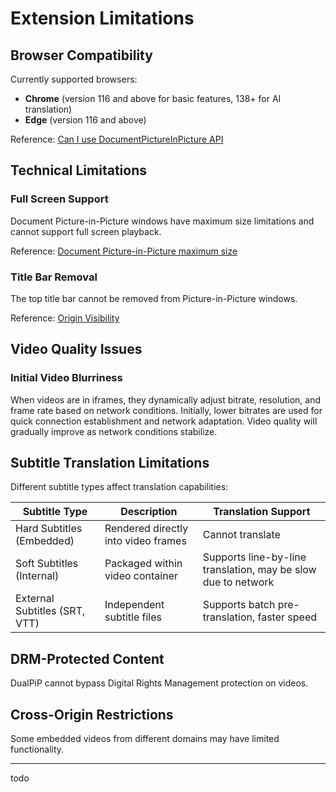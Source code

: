 # Extension Limitations

## Browser Compatibility

Currently supported browsers:

- **Chrome** (version 116 and above for basic features, 138+ for AI translation)
- **Edge** (version 116 and above)

Reference: [Can I use DocumentPictureInPicture API](https://caniuse.com/?search=DocumentPictureInPicture)

## Technical Limitations

### Full Screen Support

Document Picture-in-Picture windows have maximum size limitations and cannot support full screen playback.

Reference: [Document Picture-in-Picture maximum size](https://wicg.github.io/document-picture-in-picture/#maximum-size)

### Title Bar Removal

The top title bar cannot be removed from Picture-in-Picture windows.

Reference: [Origin Visibility](https://wicg.github.io/document-picture-in-picture/#origin-visibility)

## Video Quality Issues

### Initial Video Blurriness

When videos are in iframes, they dynamically adjust bitrate, resolution, and frame rate based on network conditions. Initially, lower bitrates are used for quick connection establishment and network adaptation. Video quality will gradually improve as network conditions stabilize.

## Subtitle Translation Limitations

Different subtitle types affect translation capabilities:

| Subtitle Type                 | Description                         | Translation Support                                           |
| ----------------------------- | ----------------------------------- | ------------------------------------------------------------- |
| Hard Subtitles (Embedded)     | Rendered directly into video frames | Cannot translate                                              |
| Soft Subtitles (Internal)     | Packaged within video container     | Supports line-by-line translation, may be slow due to network |
| External Subtitles (SRT, VTT) | Independent subtitle files          | Supports batch pre-translation, faster speed                  |

## DRM-Protected Content

DualPiP cannot bypass Digital Rights Management protection on videos.

## Cross-Origin Restrictions

Some embedded videos from different domains may have limited functionality.

---

todo
